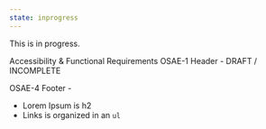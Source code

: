 ```yaml
---
state: inprogress
---
```


This is in progress.

Accessibility & Functional Requirements
OSAE-1 Header - DRAFT / INCOMPLETE

OSAE-4 Footer -
- Lorem Ipsum is h2
- Links is organized in an `ul`